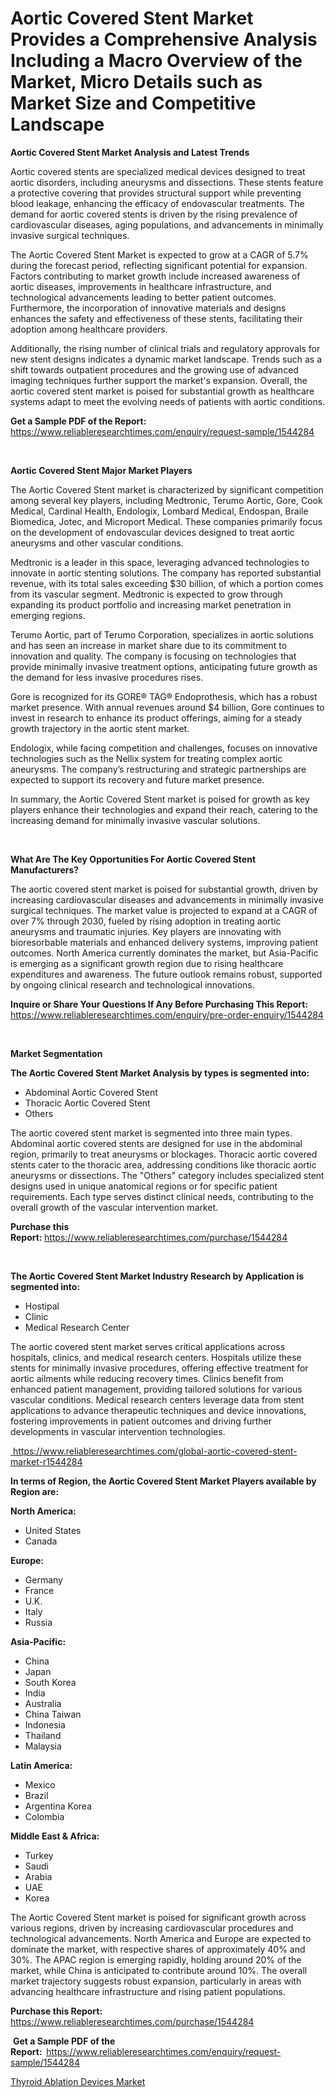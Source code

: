 <p><h1>Aortic Covered Stent Market Provides a Comprehensive Analysis Including a Macro Overview of the Market, Micro Details such as Market Size and Competitive Landscape</h1></p><p><strong>Aortic Covered Stent Market Analysis and Latest Trends</strong></p>
<p><p>Aortic covered stents are specialized medical devices designed to treat aortic disorders, including aneurysms and dissections. These stents feature a protective covering that provides structural support while preventing blood leakage, enhancing the efficacy of endovascular treatments. The demand for aortic covered stents is driven by the rising prevalence of cardiovascular diseases, aging populations, and advancements in minimally invasive surgical techniques.</p><p>The Aortic Covered Stent Market is expected to grow at a CAGR of 5.7% during the forecast period, reflecting significant potential for expansion. Factors contributing to market growth include increased awareness of aortic diseases, improvements in healthcare infrastructure, and technological advancements leading to better patient outcomes. Furthermore, the incorporation of innovative materials and designs enhances the safety and effectiveness of these stents, facilitating their adoption among healthcare providers.</p><p>Additionally, the rising number of clinical trials and regulatory approvals for new stent designs indicates a dynamic market landscape. Trends such as a shift towards outpatient procedures and the growing use of advanced imaging techniques further support the market's expansion. Overall, the aortic covered stent market is poised for substantial growth as healthcare systems adapt to meet the evolving needs of patients with aortic conditions.</p></p>
<p><strong>Get a Sample PDF of the Report:&nbsp;</strong> <a href="https://www.reliableresearchtimes.com/enquiry/request-sample/1544284?utm_campaign=3264&utm_medium=2&utm_source=Github&utm_content=ia&utm_term=04032025&utm_id=aortic-covered-stent">https://www.reliableresearchtimes.com/enquiry/request-sample/1544284</a></p>
<p>&nbsp;</p>
<p><strong>Aortic Covered Stent Major Market Players</strong></p>
<p><p>The Aortic Covered Stent market is characterized by significant competition among several key players, including Medtronic, Terumo Aortic, Gore, Cook Medical, Cardinal Health, Endologix, Lombard Medical, Endospan, Braile Biomedica, Jotec, and Microport Medical. These companies primarily focus on the development of endovascular devices designed to treat aortic aneurysms and other vascular conditions.</p><p>Medtronic is a leader in this space, leveraging advanced technologies to innovate in aortic stenting solutions. The company has reported substantial revenue, with its total sales exceeding $30 billion, of which a portion comes from its vascular segment. Medtronic is expected to grow through expanding its product portfolio and increasing market penetration in emerging regions.</p><p>Terumo Aortic, part of Terumo Corporation, specializes in aortic solutions and has seen an increase in market share due to its commitment to innovation and quality. The company is focusing on technologies that provide minimally invasive treatment options, anticipating future growth as the demand for less invasive procedures rises.</p><p>Gore is recognized for its GORE® TAG® Endoprothesis, which has a robust market presence. With annual revenues around $4 billion, Gore continues to invest in research to enhance its product offerings, aiming for a steady growth trajectory in the aortic stent market.</p><p>Endologix, while facing competition and challenges, focuses on innovative technologies such as the Nellix system for treating complex aortic aneurysms. The company’s restructuring and strategic partnerships are expected to support its recovery and future market presence.</p><p>In summary, the Aortic Covered Stent market is poised for growth as key players enhance their technologies and expand their reach, catering to the increasing demand for minimally invasive vascular solutions.</p></p>
<p>&nbsp;</p>
<p><strong>What Are The Key Opportunities For Aortic Covered Stent Manufacturers?</strong></p>
<p><p>The aortic covered stent market is poised for substantial growth, driven by increasing cardiovascular diseases and advancements in minimally invasive surgical techniques. The market value is projected to expand at a CAGR of over 7% through 2030, fueled by rising adoption in treating aortic aneurysms and traumatic injuries. Key players are innovating with bioresorbable materials and enhanced delivery systems, improving patient outcomes. North America currently dominates the market, but Asia-Pacific is emerging as a significant growth region due to rising healthcare expenditures and awareness. The future outlook remains robust, supported by ongoing clinical research and technological innovations.</p></p>
<p><strong>Inquire or Share Your Questions If Any Before Purchasing This Report:</strong> <a href="https://www.reliableresearchtimes.com/enquiry/pre-order-enquiry/1544284?utm_campaign=3264&utm_medium=2&utm_source=Github&utm_content=ia&utm_term=04032025&utm_id=aortic-covered-stent">https://www.reliableresearchtimes.com/enquiry/pre-order-enquiry/1544284</a></p>
<p>&nbsp;</p>
<p><strong>Market Segmentation</strong></p>
<p><strong>The Aortic Covered Stent Market Analysis by types is segmented into:</strong></p>
<p><ul><li>Abdominal Aortic Covered Stent</li><li>Thoracic Aortic Covered Stent</li><li>Others</li></ul></p>
<p><p>The aortic covered stent market is segmented into three main types. Abdominal aortic covered stents are designed for use in the abdominal region, primarily to treat aneurysms or blockages. Thoracic aortic covered stents cater to the thoracic area, addressing conditions like thoracic aortic aneurysms or dissections. The "Others" category includes specialized stent designs used in unique anatomical regions or for specific patient requirements. Each type serves distinct clinical needs, contributing to the overall growth of the vascular intervention market.</p></p>
<p><strong>Purchase this Report:&nbsp;</strong><a href="https://www.reliableresearchtimes.com/purchase/1544284?utm_campaign=3264&utm_medium=2&utm_source=Github&utm_content=ia&utm_term=04032025&utm_id=aortic-covered-stent">https://www.reliableresearchtimes.com/purchase/1544284</a></p>
<p>&nbsp;</p>
<p><strong>The Aortic Covered Stent Market Industry Research by Application is segmented into:</strong></p>
<p><ul><li>Hostipal</li><li>Clinic</li><li>Medical Research Center</li></ul></p>
<p><p>The aortic covered stent market serves critical applications across hospitals, clinics, and medical research centers. Hospitals utilize these stents for minimally invasive procedures, offering effective treatment for aortic ailments while reducing recovery times. Clinics benefit from enhanced patient management, providing tailored solutions for various vascular conditions. Medical research centers leverage data from stent applications to advance therapeutic techniques and device innovations, fostering improvements in patient outcomes and driving further developments in vascular intervention technologies.</p></p>
<p><a href="https://www.reliableresearchtimes.com/global-aortic-covered-stent-market-r1544284?utm_campaign=3264&utm_medium=2&utm_source=Github&utm_content=ia&utm_term=04032025&utm_id=aortic-covered-stent">&nbsp;https://www.reliableresearchtimes.com/global-aortic-covered-stent-market-r1544284</a></p>
<p><strong>In terms of Region, the Aortic Covered Stent Market Players available by Region are:</strong></p>
<p>
    <p> <strong> North America: </strong>
        <ul>
            <li>United States</li>
            <li>Canada</li>
        </ul>
        </p> 
    <p> <strong> Europe: </strong>
        <ul>
            <li>Germany</li>
            <li>France</li>
            <li>U.K.</li>
            <li>Italy</li>
            <li>Russia</li>
        </ul>
        </p> 
    <p> <strong> Asia-Pacific: </strong>
        <ul>
            <li>China</li>
            <li>Japan</li>
            <li>South Korea</li>
            <li>India</li>
            <li>Australia</li>
            <li>China Taiwan</li>
            <li>Indonesia</li>
            <li>Thailand</li>
            <li>Malaysia</li>
        </ul>
        </p> 
    <p> <strong> Latin America: </strong>
        <ul>
            <li>Mexico</li>
            <li>Brazil</li>
            <li>Argentina Korea</li>
            <li>Colombia</li>
        </ul>
        </p> 
    <p> <strong> Middle East & Africa: </strong>
        <ul>
            <li>Turkey</li>
            <li>Saudi</li>
            <li>Arabia</li>
            <li>UAE</li>
            <li>Korea</li>
        </ul>
    </p>
    </p>
<p><p>The Aortic Covered Stent market is poised for significant growth across various regions, driven by increasing cardiovascular procedures and technological advancements. North America and Europe are expected to dominate the market, with respective shares of approximately 40% and 30%. The APAC region is emerging rapidly, holding around 20% of the market, while China is anticipated to contribute around 10%. The overall market trajectory suggests robust expansion, particularly in areas with advancing healthcare infrastructure and rising patient populations.</p></p>
<p><strong>Purchase this Report: </strong><a href="https://www.reliableresearchtimes.com/purchase/1544284?utm_campaign=3264&utm_medium=2&utm_source=Github&utm_content=ia&utm_term=04032025&utm_id=aortic-covered-stent">https://www.reliableresearchtimes.com/purchase/1544284</a></p>
<p>&nbsp;<strong>Get a Sample PDF of the Report:&nbsp;&nbsp;</strong><a href="https://www.reliableresearchtimes.com/enquiry/request-sample/1544284?utm_campaign=3264&utm_medium=2&utm_source=Github&utm_content=ia&utm_term=04032025&utm_id=aortic-covered-stent">https://www.reliableresearchtimes.com/enquiry/request-sample/1544284</a></p>
<p><strong></strong></p>
<p><p><a href="https://github.com/tanckfelli84/Market-Research-Report-List-1/blob/main/thyroid-ablation-devices-market.md?utm_campaign=3264&utm_medium=2&utm_source=Github&utm_content=ia&utm_term=04032025&utm_id=aortic-covered-stent">Thyroid Ablation Devices Market</a></p></p>